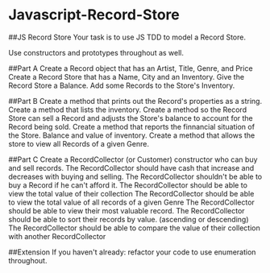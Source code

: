 # Javascript-Record-Store

##JS Record Store
Your task is to use JS TDD to model a Record Store.

Use constructors and prototypes throughout as well.

##Part A
Create a Record object that has an Artist, Title, Genre, and Price
Create a Record Store that has a Name, City and an Inventory.
Give the Record Store a Balance.
Add some Records to the Store's Inventory.

##Part B
Create a method that prints out the Record's properties as a string.
Create a method that lists the inventory.
Create a method so the Record Store can sell a Record and adjusts the Store's balance to account for the Record being sold.
Create a method that reports the finnancial situation of the Store. Balance and value of inventory.
Create a method that allows the store to view all Records of a given Genre.

##Part C
Create a RecordCollector (or Customer) constructor who can buy and sell records.
The RecordCollector should have cash that increase and decreases with buying and selling.
The RecordCollector shouldn't be able to buy a Record if he can't afford it.
The RecordCollector should be able to view the total value of their collection
The RecordCollector should be able to view the total value of all records of a given Genre
The RecordCollector should be able to view their most valuable record.
The RecordCollector should be able to sort their records by value. (ascending or descending)
The RecordCollector should be able to compare the value of their collection with another RecordCollector

##Extension
If you haven't already: refactor your code to use enumeration throughout.
